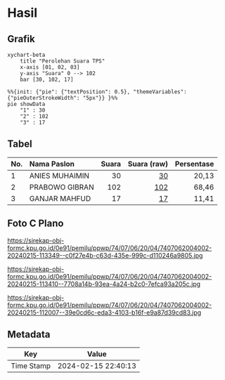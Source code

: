 # Hasil

## Grafik

```mermaid
xychart-beta
    title "Perolehan Suara TPS"
    x-axis [01, 02, 03]
    y-axis "Suara" 0 --> 102
    bar [30, 102, 17]
```

```mermaid
%%{init: {"pie": {"textPosition": 0.5}, "themeVariables": {"pieOuterStrokeWidth": "5px"}} }%%
pie showData
    "1" : 30
    "2" : 102
    "3" : 17
```

## Tabel

| No. | Nama Paslon    | Suara | Suara (raw) | Persentase |
|:--- |:-------------- | -----:| -----------:| ----------:|
| 1   | ANIES MUHAIMIN | 30    | [30][p-1]   | 20,13      |
| 2   | PRABOWO GIBRAN | 102   | [102][p-2]  | 68,46      |
| 3   | GANJAR MAHFUD  | 17    | [17][p-3]   | 11,41      |


[p-1]: https://github.com/gigit-pemilu/pemilu-2024-74-sulawesi-tenggara/blob/main/pilpres/hitung-suara/sub/74-sulawesi-tenggara/sub/07-wakatobi/sub/06-kaledupa-selatan/sub/2004-langge/sub/002-tps/sub/paslon-1.txt
[p-2]: https://github.com/gigit-pemilu/pemilu-2024-74-sulawesi-tenggara/blob/main/pilpres/hitung-suara/sub/74-sulawesi-tenggara/sub/07-wakatobi/sub/06-kaledupa-selatan/sub/2004-langge/sub/002-tps/sub/paslon-2.txt
[p-3]: https://github.com/gigit-pemilu/pemilu-2024-74-sulawesi-tenggara/blob/main/pilpres/hitung-suara/sub/74-sulawesi-tenggara/sub/07-wakatobi/sub/06-kaledupa-selatan/sub/2004-langge/sub/002-tps/sub/paslon-3.txt

## Foto C Plano

https://sirekap-obj-formc.kpu.go.id/0e91/pemilu/ppwp/74/07/06/20/04/7407062004002-20240215-113349--c0f27e4b-c63d-435e-999c-d110246a9805.jpg

https://sirekap-obj-formc.kpu.go.id/0e91/pemilu/ppwp/74/07/06/20/04/7407062004002-20240215-113410--7708a14b-93ea-4a24-b2c0-7efca93a205c.jpg

https://sirekap-obj-formc.kpu.go.id/0e91/pemilu/ppwp/74/07/06/20/04/7407062004002-20240215-112007--39e0cd6c-eda3-4103-b16f-e9a87d39cd83.jpg


## Metadata

| Key        | Value               |
| ---------- | ------------------- |
| Time Stamp | 2024-02-15 22:40:13 |



